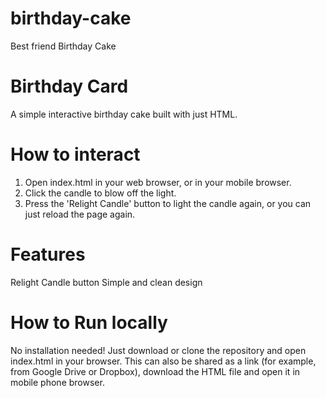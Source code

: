 # birthday-cake
Best friend Birthday Cake

# Birthday Card
 A simple interactive birthday cake built with just HTML. 

 # How to interact
1. Open index.html in your web browser, or in your mobile browser.
2. Click the candle to blow off the light.
3. Press the 'Relight Candle' button to light the candle again, or you can just reload the page again.

# Features
Relight Candle button
Simple and clean design

# How to Run locally 
No installation needed! Just download or clone the repository and open index.html in your browser.
This can also be shared as a link (for example, from Google Drive or Dropbox), download the HTML file and open it in mobile phone browser. 